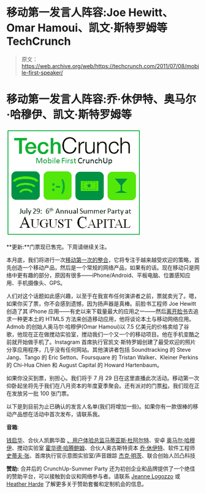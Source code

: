 # 移动第一发言人阵容:Joe Hewitt、Omar Hamoui、凯文·斯特罗姆等 TechCrunch

> 原文：<https://web.archive.org/web/https://techcrunch.com/2011/07/08/mobile-first-speaker/>

# 移动第一发言人阵容:乔·休伊特、奥马尔·哈穆伊、凯文·斯特罗姆等

![](img/2cdfbbe083e4c5df0ffe44dc152d8b02.png)

**更新:**门票现已售完。下周请继续关注。

本月底，我们将进行一次[移动第一次的整合](https://web.archive.org/web/20230221070948/https://techcrunch.com/the-mobile-first-crunchup-and-6th-annual-summer-party-at-august-capital-july-29th-2011/)，它将专注于越来越受欢迎的策略，首先创造一个移动产品，然后是一个常规的网络产品，如果有的话。现在移动只是网络中更有趣的部分，原因有很多——iPhone/Android、平板电脑、位置感知应用、手机摄像头、GPS。

人们对这个话题如此感兴趣，以至于在我宣布任何演讲者之前，票就卖光了。嗯，如果你买了票，你不会感到遗憾，因为扬声器是真棒。前脸书工程师 Joe Hewitt 创造了其 iPhone 应用——有史以来下载量最大的应用之一——然后[离开脸书](https://web.archive.org/web/20230221070948/https://techcrunch.com/2011/05/06/mobile-developer-joe-hewitt-leaves-facebook/)去追求一种更本土的 HTML5 方法来创造移动应用，他将谈论本土与移动网络应用。Admob 的创始人奥马尔·哈穆伊(Omar Hamoui)以 7.5 亿美元的价格卖给了谷歌，他现在正在做搅动实验室，搅动我们一个又一个的移动项目。他在手机变酷之前就开始做手机了。Instagram 首席执行官凯文·斯特罗姆创建了最受欢迎的照片分享应用程序，几乎没有任何网站。其他演讲者包括 Soundtracking 的 Steve Jang、Tango 的 Eric Setton、Foursquare 的 Tristan Walker、Kleiner Perkins 的 Chi-Hua Chien 和 August Capital 的 Howard Hartenbaum。

如果你没买到票，别担心。我们将于 7 月 29 日在这里直播此次活动。移动第一次仰卧起坐将先于我们在八月资本的年度夏季聚会。还有派对的门票[和](https://web.archive.org/web/20230221070948/http://mobilefirstcrunchupandaugustcapitalparty2011.eventbrite.com/)，我们现在正在发放另一批 100 张门票。

以下是到目前为止已确认的发言人名单(我们将增加一些)。如果你有一款很棒的移动产品想在活动中首次发布，请联系我。

**音箱**:

[钱启华](https://web.archive.org/web/20230221070948/http://www.crunchbase.com/person/chi-hua-chien)、合伙人凯鹏华盈
[、用户体验总监马蒂亚斯·杜阿尔特](https://web.archive.org/web/20230221070948/http://www.crunchbase.com/person/matias-duarte)、安卓
[奥马尔·哈穆伊](https://web.archive.org/web/20230221070948/http://www.crunchbase.com/person/omar-hamoui)、搅动实验室
[霍华德·哈腾鲍姆](https://web.archive.org/web/20230221070948/http://www.crunchbase.com/person/howard-hartenbaum)、合伙人奥古斯特资本
[乔·休伊特](https://web.archive.org/web/20230221070948/http://www.crunchbase.com/person/joe-hewitt)、软件工程师
[史蒂夫·张](https://web.archive.org/web/20230221070948/http://www.crunchbase.com/person/steve-jang)、首席执行官示意图实验室/声音跟踪
[杰克·明茨](https://web.archive.org/web/20230221070948/http://www.crunchbase.com/person/jake-mintz)、联合创始人凹凸科技

**赞助:**
合并后的 CrunchUp-Summer Party 还为初创企业和品牌提供了一个绝佳的赞助平台，可以接触到会议和网络参与者。请联系 [Jeanne Logozzo](https://web.archive.org/web/20230221070948/mailto:jeanne@beta.techcrunch.com) 或 [Heather Harde](https://web.archive.org/web/20230221070948/mailto:heather@beta.techcrunch.com) 了解更多关于赞助套餐和定制机会的信息。
